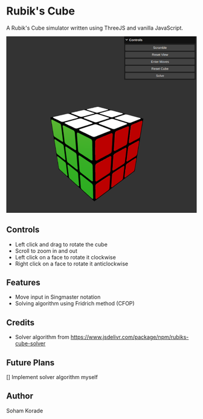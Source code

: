 # Rubik's Cube

A Rubik's Cube simulator written using ThreeJS and vanilla JavaScript.

![screenshot](screenshot.png)

## Controls

* Left click and drag to rotate the cube
* Scroll to zoom in and out
* Left click on a face to rotate it clockwise
* Right click on a face to rotate it anticlockwise

## Features

* Move input in Singmaster notation
* Solving algorithm using Fridrich method (CFOP)

## Credits

* Solver algorithm from https://www.jsdelivr.com/package/npm/rubiks-cube-solver

## Future Plans

[] Implement solver algorithm myself

## Author

Soham Korade